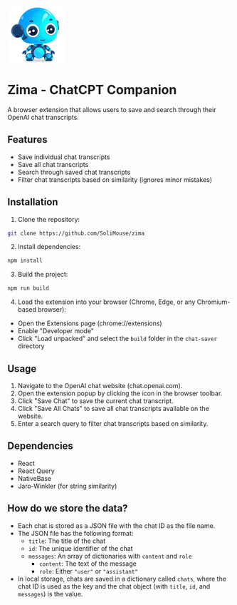 ![Logo](public/icon128.png)

# Zima - ChatCPT Companion

A browser extension that allows users to save and search through their OpenAI chat transcripts.

## Features

- Save individual chat transcripts
- Save all chat transcripts
- Search through saved chat transcripts
- Filter chat transcripts based on similarity (ignores minor mistakes)

## Installation

1. Clone the repository:

```bash
git clone https://github.com/SoliMouse/zima
```

2. Install dependencies:

```bash
npm install
```

3. Build the project:

```bash
npm run build
```

4. Load the extension into your browser (Chrome, Edge, or any Chromium-based browser):

- Open the Extensions page (chrome://extensions)
- Enable "Developer mode"
- Click "Load unpacked" and select the `build` folder in the `chat-saver` directory

## Usage

1. Navigate to the OpenAI chat website (chat.openai.com).
2. Open the extension popup by clicking the icon in the browser toolbar.
3. Click "Save Chat" to save the current chat transcript.
4. Click "Save All Chats" to save all chat transcripts available on the website.
5. Enter a search query to filter chat transcripts based on similarity.

## Dependencies

- React
- React Query
- NativeBase
- Jaro-Winkler (for string similarity)

## How do we store the data?

- Each chat is stored as a JSON file with the chat ID as the file name.
- The JSON file has the following format:
  - `title`: The title of the chat
  - `id`: The unique identifier of the chat
  - `messages`: An array of dictionaries with `content` and `role`
    - `content`: The text of the message
    - `role`: Either `"user"` or `"assistant"`
- In local storage, chats are saved in a dictionary called `chats`, where the chat ID is used as the key and the chat object (with `title`, `id`, and `messages`) is the value.
